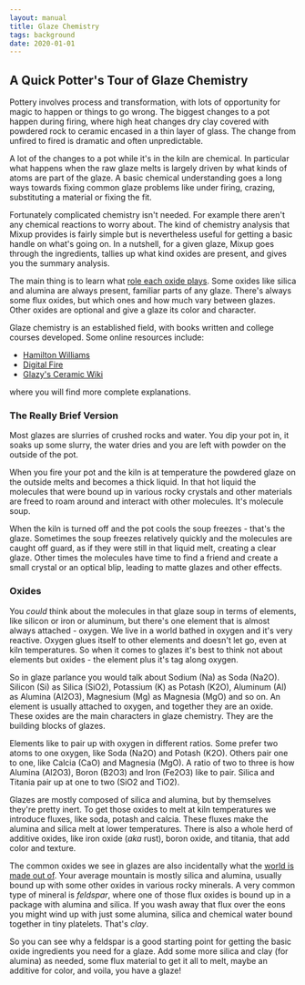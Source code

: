 ```yaml
---
layout: manual
title: Glaze Chemistry
tags: background
date: 2020-01-01
---
```

## A Quick Potter's Tour of Glaze Chemistry

Pottery involves process and transformation, 
with lots of opportunity for magic to happen or things to go wrong.
The biggest changes to a pot happen during firing, where high heat changes
dry clay covered with powdered rock to ceramic encased in a thin layer of glass. 
The change from unfired to fired is dramatic and often unpredictable.

A lot of the changes to a pot while it's in the kiln are chemical.
In particular what happens when the raw glaze melts is largely driven by 
what kinds of atoms are part of the glaze.
A basic chemical understanding goes
a long ways towards fixing common glaze problems like under firing, crazing, 
substituting a material or fixing the fit. 

Fortunately complicated chemistry isn't needed.
For example there aren't any chemical reactions to worry about.
The kind of chemistry analysis that Mixup provides is fairly simple but is 
nevertheless useful for getting a basic handle on what's going on. 
In a nutshell, for a given glaze, Mixup goes through the ingredients, tallies up 
what kind oxides are present, and gives you the summary analysis.

The main thing is to learn what [role each oxide plays](/manual/background/oxides). 
Some oxides like silica and alumina are always present, familiar parts of any glaze.
There's always some flux oxides, but which ones and how much vary between glazes.
Other oxides are optional and give a glaze its color and character.

Glaze chemistry is an established field, 
with books written and college courses developed.
Some online resources include:

- [Hamilton Williams](https://www.hamiltonwilliams.com/glaze-chemistry)
- [Digital Fire](https://digitalfire.com/glossary/glaze+chemistry)
- [Glazy's Ceramic Wiki](https://wiki.glazy.org/t/introduction-to-glaze-calculation/233)

where you will find more complete explanations. 

### The Really Brief Version 

Most glazes are slurries of crushed rocks and water. You dip your pot in, 
it soaks up some slurry, the water dries and 
you are left with powder on the outside of the pot.

When you fire your pot and the kiln is at temperature the powdered glaze 
on the outside melts and becomes a thick liquid. 
In that hot liquid the molecules that were bound up in various rocky crystals 
and other materials are 
freed to roam around and interact with other molecules. It's molecule soup. 

When the kiln is turned off and the pot cools the soup freezes - that's the glaze. 
Sometimes the soup freezes relatively quickly and the molecules are caught off guard, 
as if they were still in that liquid melt, creating a clear glaze. 
Other times the molecules have time to 
find a friend and create a small crystal or an optical blip, leading to matte glazes
and other effects.

### Oxides

You *could* think about the molecules in that glaze soup in terms of elements, 
like silicon or iron or aluminum, but there's one element
that is almost always attached - oxygen. 
We live in a world bathed in oxygen and it's very reactive.
Oxygen glues itself to other elements and doesn't let go, even at kiln temperatures.
So when it comes to glazes it's best to think not about elements but oxides - 
the element plus it's tag along oxygen. 

So in glaze parlance you would talk about Sodium (Na) as Soda (Na2O). 
Silicon (Si) as Silica (SiO2), Potassium (K) as Potash (K2O), 
Aluminum (Al) as Alumina (Al2O3), Magnesium (Mg) as Magnesia (MgO) and so on. 
An element is usually attached to oxygen, and together they are an oxide.
These oxides are the main characters in glaze chemistry. 
They are the building blocks of glazes.

Elements like to pair up with oxygen in different ratios. 
Some prefer two atoms to one oxygen, like Soda (Na2O) and Potash (K2O).
Others pair one to one, like Calcia (CaO) and Magnesia (MgO). 
A ratio of two to three is how Alumina (Al2O3), Boron (B2O3) 
and Iron (Fe2O3) like to pair. 
Silica and Titania pair up at one to two (SiO2 and TiO2).

Glazes are mostly composed of silica and alumina, 
but by themselves they're pretty inert.
To get those oxides to melt at kiln temperatures we introduce fluxes, 
like soda, potash and calcia. 
These fluxes make the alumina and silica melt at lower temperatures.
There is also a whole herd of additive oxides, 
like iron oxide (*aka* rust), boron oxide, and titania,
that add color and texture. 

The common oxides we see in glazes are also incidentally what the 
[world is made out of](https://pubs.usgs.gov/pp/0127/report.pdf). 
Your average mountain is mostly silica and alumina, 
usually bound up with some other oxides in various rocky minerals. 
A very common type of mineral is *feldspar*, 
where one of those flux oxides is bound up in a package with alumina and silica.
If you wash away that flux over the eons you might wind up with just some alumina, 
silica and chemical water bound together in tiny platelets.
That's *clay*.

So you can see why a feldspar is a good starting point for getting the 
basic oxide ingredients you need for a glaze. 
Add some more silica and clay (for alumina) as needed,
some flux material to get it all to melt, 
maybe an additive for color, and voila, you have a glaze!